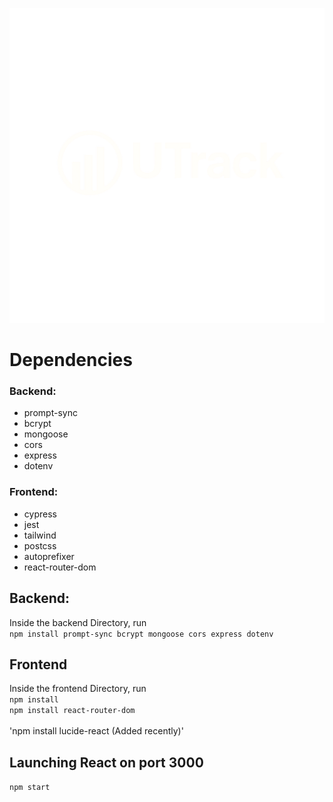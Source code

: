 ![alt text](https://github.com/h0nt3d/UTrack/blob/main/images/uTrack.png?raw=true)

# Dependencies
### Backend:
- prompt-sync
- bcrypt
- mongoose
- cors
- express
- dotenv

### Frontend:
- cypress
- jest
- tailwind
- postcss
- autoprefixer
- react-router-dom

## Backend:
Inside the backend Directory, run <br>
`npm install prompt-sync bcrypt mongoose cors express dotenv`

## Frontend
Inside the frontend Directory, run <br>
`npm install` <br>
`npm install react-router-dom` <br>
<br> 'npm install lucide-react (Added recently)'

## Launching React on port 3000
`npm start`










